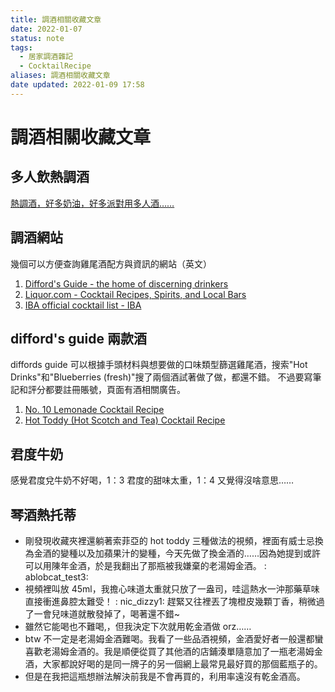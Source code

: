 ```yaml
---
title: 調酒相關收藏文章
date: 2022-01-07
status: note
tags:
  - 居家調酒雜記
  - CocktailRecipe
aliases: 調酒相關收藏文章
date updated: 2022-01-09 17:58
---
```


# 調酒相關收藏文章

## 多人飲熱調酒

[熱調酒，好多奶油，好多派對用多人酒……](https://www.thespruceeats.com/hot-cocktails-to-warm-you-up-4150514)

## 調酒網站

幾個可以方便查詢雞尾酒配方與資訊的網站（英文）

1. [Difford's Guide - the home of discerning drinkers](https://www.diffordsguide.com/)
2. [Liquor.com - Cocktail Recipes, Spirits, and Local Bars](https://www.liquor.com/)
3. [IBA official cocktail list - IBA](https://iba-world.com/iba-official-cocktail-list/)

## difford's guide 兩款酒

diffords guide 可以根據手頭材料與想要做的口味類型篩選雞尾酒，搜索"Hot Drinks"和"Blueberries (fresh)"搜了兩個酒試著做了做，都還不錯。
不過要寫筆記和評分都要註冊賬號，頁面有酒相關廣告。

1. [No. 10 Lemonade Cocktail Recipe](https://www.diffordsguide.com/cocktails/recipe/1414/no-10-lemonade)
2. [Hot Toddy (Hot Scotch and Tea) Cocktail Recipe](https://www.diffordsguide.com/cocktails/recipe/988/hot-toddy-hot-scotch-and-tea)

## 君度牛奶

感覺君度兌牛奶不好喝，1：3 君度的甜味太重，1：4 又覺得沒啥意思……

## 琴酒熱托蒂

- 剛發現收藏夾裡還躺著索菲亞的 hot toddy 三種做法的視頻，裡面有威士忌換為金酒的變種以及加蘋果汁的變種，今天先做了換金酒的……因為她提到或許可以用陳年金酒，於是我翻出了那瓶被我嫌棄的老湯姆金酒。 : ablobcat_test3:
- 視頻裡叫放 45ml，我擔心味道太重就只放了一盎司，哇這熱水一沖那藥草味直接衝進鼻腔太難受！ : nic_dizzy1: 趕緊又往裡丟了塊橙皮幾顆丁香，稍微過了一會兒味道就散發掉了，喝著還不錯~
- 雖然它能喝也不難喝,，但我決定下次就用乾金酒做 orz……
- btw 不一定是老湯姆金酒難喝。我看了一些品酒視頻，金酒愛好者一般還都蠻喜歡老湯姆金酒的。我是順便從買了其他酒的店鋪湊單隨意加了一瓶老湯姆金酒，大家都說好喝的是同一牌子的另一個網上最常見最好買的那個藍瓶子的。
- 但是在我把這瓶想辦法解決前我是不會再買的，利用率遠沒有乾金酒高。
